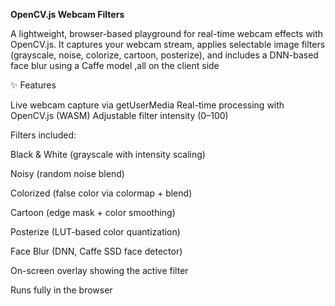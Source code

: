 __OpenCV.js Webcam Filters__

A lightweight, browser-based playground for real-time webcam effects with OpenCV.js. It captures your webcam stream, applies selectable image filters (grayscale, noise, colorize, cartoon, posterize), and includes a DNN-based face blur using a Caffe model ,all on the client side

✨ Features

Live webcam capture via getUserMedia
Real-time processing with OpenCV.js (WASM)
Adjustable filter intensity (0–100)

Filters included:

Black & White (grayscale with intensity scaling)

Noisy (random noise blend)

Colorized (false color via colormap + blend)

Cartoon (edge mask + color smoothing)

Posterize (LUT-based color quantization)

Face Blur (DNN, Caffe SSD face detector)

On-screen overlay showing the active filter

Runs fully in the browser 
